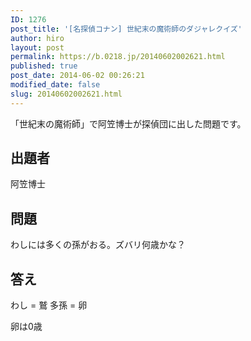 ```yaml
---
ID: 1276
post_title: '[名探偵コナン] 世紀末の魔術師のダジャレクイズ'
author: hiro
layout: post
permalink: https://b.0218.jp/20140602002621.html
published: true
post_date: 2014-06-02 00:26:21
modified_date: false
slug: 20140602002621.html
---
```

「世紀末の魔術師」で阿笠博士が探偵団に出した問題です。
<!--more-->
<h2>出題者</h2>
阿笠博士

<h2>問題</h2>
わしには多くの孫がおる。ズバリ何歳かな？

<h2>答え</h2>
わし = 鷲
多孫 = 卵

卵は0歳